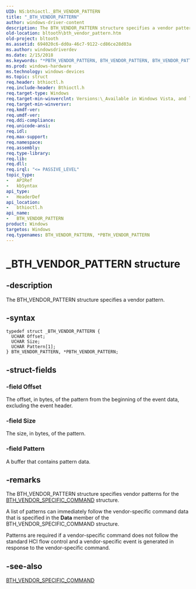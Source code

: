 ```yaml
---
UID: NS:bthioctl._BTH_VENDOR_PATTERN
title: "_BTH_VENDOR_PATTERN"
author: windows-driver-content
description: The BTH_VENDOR_PATTERN structure specifies a vendor pattern.
old-location: bltooth\bth_vendor_pattern.htm
old-project: bltooth
ms.assetid: 694020c6-dd0a-46c7-9122-cd86ce28d03a
ms.author: windowsdriverdev
ms.date: 2/15/2018
ms.keywords: "*PBTH_VENDOR_PATTERN, BTH_VENDOR_PATTERN, BTH_VENDOR_PATTERN structure [Bluetooth Devices], PBTH_VENDOR_PATTERN, PBTH_VENDOR_PATTERN structure pointer [Bluetooth Devices], _BTH_VENDOR_PATTERN, bltooth.bth_vendor_pattern, bth_ref_e5c1f867-d585-4c90-bfe1-7b3c4a6e1582.xml, bthioctl/BTH_VENDOR_PATTERN, bthioctl/PBTH_VENDOR_PATTERN"
ms.prod: windows-hardware
ms.technology: windows-devices
ms.topic: struct
req.header: bthioctl.h
req.include-header: Bthioctl.h
req.target-type: Windows
req.target-min-winverclnt: Versions:\_Available in Windows Vista, and later versions of Windows.
req.target-min-winversvr: 
req.kmdf-ver: 
req.umdf-ver: 
req.ddi-compliance: 
req.unicode-ansi: 
req.idl: 
req.max-support: 
req.namespace: 
req.assembly: 
req.type-library: 
req.lib: 
req.dll: 
req.irql: "<= PASSIVE_LEVEL"
topic_type:
-	APIRef
-	kbSyntax
api_type:
-	HeaderDef
api_location:
-	bthioctl.h
api_name:
-	BTH_VENDOR_PATTERN
product: Windows
targetos: Windows
req.typenames: BTH_VENDOR_PATTERN, *PBTH_VENDOR_PATTERN
---
```


# _BTH_VENDOR_PATTERN structure


## -description


The BTH_VENDOR_PATTERN structure specifies a vendor pattern.


## -syntax


````
typedef struct _BTH_VENDOR_PATTERN {
  UCHAR Offset;
  UCHAR Size;
  UCHAR Pattern[1];
} BTH_VENDOR_PATTERN, *PBTH_VENDOR_PATTERN;
````


## -struct-fields




### -field Offset

The offset, in bytes, of the pattern from the beginning of the event data, excluding the event
     header.


### -field Size

The size, in bytes, of the pattern.


### -field Pattern

A buffer that contains pattern data.


## -remarks



The BTH_VENDOR_PATTERN structure specifies vendor patterns for the 
    <a href="..\bthioctl\ns-bthioctl-_bth_vendor_specific_command.md">
    BTH_VENDOR_SPECIFIC_COMMAND</a> structure.

A list of patterns can immediately follow the vendor-specific command data that is specified in the 
    <b>Data</b> member of the BTH_VENDOR_SPECIFIC_COMMAND structure.

Patterns are required if a vendor-specific command does not follow the standard HCI flow control and a
    vendor-specific event is generated in response to the vendor-specific command.




## -see-also

<a href="..\bthioctl\ns-bthioctl-_bth_vendor_specific_command.md">BTH_VENDOR_SPECIFIC_COMMAND</a>



 

 


